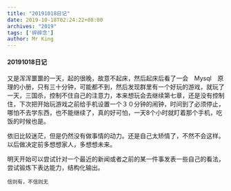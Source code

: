 ```yaml
---
title: "20191018日记"
date: 2019-10-18T02:24:22+08:00
archives: "2019"
tags: ['碎碎念']
author: Mr King
---
```



#### 20191018日记

又是浑浑噩噩的一天，起的很晚，故意不起床，然后起床后看了一会　Mysql　原理的小册，只有三十分钟，可能都不到，然后发现群里有一个好玩的游戏，就玩了一天，三国杀，控制不住自己的注意力，本来想玩会去继续第七章，还是没有控制住，下次把开始玩游戏之前给手机设置一个３０分钟的闹钟，时间到了必须停止，哪怕不去学东西，也不能继续了，真的好可怕，一天8个小时就盯着那个手机，吃饭的时候也是。

依旧比较迷茫，但是仍然没有做事情的动力。还是自己太矫情了，不然不会这样。以后做决定前多想想家人，多想想未来。

明天开始可以尝试针对一个最近的新闻或者之前的某一件事发表一些自己的看法，尝试锻炼下表达能力，结构化输出。

```
信则有，不信则无
```

